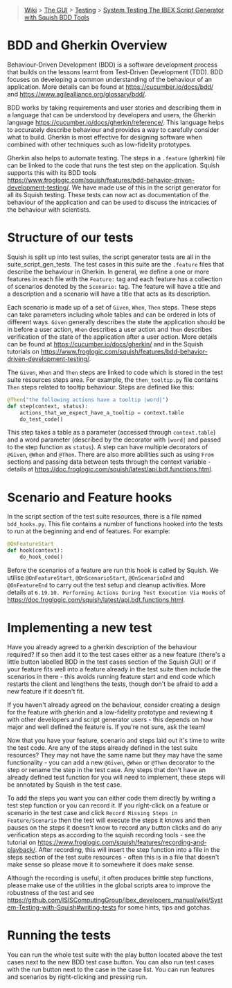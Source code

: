 > [Wiki](Home) > [The GUI](The-GUI) > [Testing](GUI-Testing) > [System Testing The IBEX Script Generator with Squish BDD Tools](System-Testing-The-IBEX-Script-Generator-with-Squish-BDD-Tools)

# BDD and Gherkin Overview

Behaviour-Driven Development (BDD) is a software development process that builds on the lessons learnt from Test-Driven Development (TDD). BDD focuses on developing a common understanding of the behaviour of an application. More details can be found at https://cucumber.io/docs/bdd/ and https://www.agilealliance.org/glossary/bdd/.

BDD works by taking requirements and user stories and describing them in a language that can be understood by developers and users, the Gherkin language https://cucumber.io/docs/gherkin/reference/. This language helps to accurately describe behaviour and provides a way to carefully consider what to build. Gherkin is most effective for designing software when combined with other techniques such as low-fidelity prototypes.

Gherkin also helps to automate testing. The steps in a `.feature` (gherkin) file can be linked to the code that runs the test step on the application. Squish supports this with its BDD tools https://www.froglogic.com/squish/features/bdd-behavior-driven-development-testing/. We have made use of this in the script generator for all its Squish testing. These tests can now act as documentation of the behaviour of the application and can be used to discuss the intricacies of the behaviour with scientists.

# Structure of our tests

Squish is split up into test suites, the script generator tests are all in the suite_script_gen_tests. The test cases in this suite are the `.feature` files that describe the behaviour in Gherkin. In general, we define a one or more features in each file with the `Feature:` tag and each feature has a collection of scenarios denoted by the `Scenario:` tag. The feature will have a title and a description and a scenario will have a title that acts as its description. 

Each scenario is made up of a set of `Given`, `When`, `Then` steps. These steps can take parameters including whole tables and can be ordered in lots of different ways. `Given` generally describes the state the application should be in before a user action, `When` describes a user action and `Then` describes verification of the state of the application after a user action. More details can be found at https://cucumber.io/docs/gherkin/ and in the Squish tutorials on https://www.froglogic.com/squish/features/bdd-behavior-driven-development-testing/.

The `Given`, `When` and `Then` steps are linked to code which is stored in the test suite resources steps area. For example, the `then_tooltip.py` file contains `Then` steps related to tooltip behaviour. Steps are defined like this:

```python
@Then("the following actions have a tooltip |word|")
def step(context, status):
    actions_that_we_expect_have_a_tooltip = context.table
    do_test_code()
```

This step takes a table as a parameter (accessed through `context.table`) and a word parameter (described by the decorator with `|word|` and passed to the step function as `status`). A step can have multiple decorators of `@Given`, `@When` and `@Then`. There are also more abilities such as using `From` sections and passing data between tests through the context variable - details at https://doc.froglogic.com/squish/latest/api.bdt.functions.html.

# Scenario and Feature hooks

In the script section of the test suite resources, there is a file named `bdd_hooks.py`. This file contains a number of functions hooked into the tests to run at the beginning and end of features. For example:

```python
@OnFeatureStart
def hook(context):
    do_hook_code()
```

Before the scenarios of a feature are run this hook is called by Squish. We utilise `@OnFeatureStart`, `@OnScenarioStart`, `@OnScenarioEnd` and `@OnFeatureEnd` to carry out the test setup and cleanup activities. More details at `6.19.10. Performing Actions During Test Execution Via Hooks` of https://doc.froglogic.com/squish/latest/api.bdt.functions.html.

# Implementing a new test

Have you already agreed to a gherkin description of the behaviour required? If so then add it to the test cases either as a new feature (there's a little button labelled BDD in the test cases section of the Squish GUI) or if your feature fits well into a feature already in the test suite then include the scenarios in there - this avoids running feature start and end code which restarts the client and lengthens the tests, though don't be afraid to add a new feature if it doesn't fit.

If you haven't already agreed on the behaviour, consider creating a design for the feature with gherkin and a low-fidelity prototype and reviewing it with other developers and script generator users - this depends on how major and well defined the feature is. If you're not sure, ask the team!

Now that you have your feature, scenario and steps laid out it's time to write the test code. Are any of the steps already defined in the test suite resources? They may not have the same name but they may have the same functionality - you can add a new `@Given`, `@When` or `@Then` decorator to the step or rename the step in the test case. Any steps that don't have an already defined test function for you will need to implement, these steps will be annotated by Squish in the test case.

To add the steps you want you can either code them directly by writing a test step function or you can record it. If you right-click on a feature or scenario in the test case and click `Record Missing Steps in Feature/Scenario` then the test will execute the steps it knows and then pauses on the steps it doesn't know to record any button clicks and do any verification steps as according to the squish recording tools - see the tutorial on https://www.froglogic.com/squish/features/recording-and-playback/. After recording, this will insert the step function into a file in the steps section of the test suite resources - often this is in a file that doesn't make sense so please move it to somewhere it does make sense. 

Although the recording is useful, it often produces brittle step functions, please make use of the utilities in the global scripts area to improve the robustness of the test and see https://github.com/ISISComputingGroup/ibex_developers_manual/wiki/System-Testing-with-Squish#writing-tests for some hints, tips and gotchas.

# Running the tests

You can run the whole test suite with the play button located above the test cases next to the new BDD test case button. You can also run test cases with the run button next to the case in the case list. You can run features and scenarios by right-clicking and pressing run.